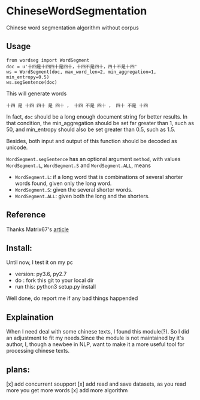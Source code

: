 # ChineseWordSegmentation
Chinese word segmentation algorithm without corpus

## Usage
```
from wordseg import WordSegment
doc = u'十四是十四四十是四十，十四不是四十，四十不是十四'
ws = WordSegment(doc, max_word_len=2, min_aggregation=1, min_entropy=0.5)
ws.segSentence(doc)
```

This will generate words

`十四 是 十四 四十 是 四十 ， 十四 不是 四十 ， 四十 不是 十四`

In fact, `doc` should be a long enough document string for better results. In that condition, the min_aggregation should be set far greater than 1, such as 50, and min_entropy should also be set greater than 0.5, such as 1.5.

Besides, both input and output of this function should be decoded as unicode.

`WordSegment.segSentence` has an optional argument `method`, with values `WordSegment.L`, `WordSegment.S` and `WordSegment.ALL`, means

+ `WordSegment.L`: if a long word that is combinations of several shorter words found, given only the long word.
+ `WordSegment.S`: given the several shorter words.
+ `WordSegment.ALL`: given both the long and the shorters.

## Reference

Thanks Matrix67's [article](http://www.matrix67.com/blog/archives/5044)

## Install:
Until now, I test it on my pc 
+ version: py3.6, py2.7
+ do : fork this git to your local dir
+ run this: python3 setup.py install

Well done, do report me if any bad things happended

## Explaination
When I need deal with some chinese texts, I found this module(?). So I did an  adjustment to fit my needs.Since the module is not maintained by it's author, I, though a newbee in NLP, want to make it a more useful tool for processing chinese texts.

## plans:
[x] add concurrent soupport
[x] add read and save datasets, as you read more you get more words
[x] add more algorithm